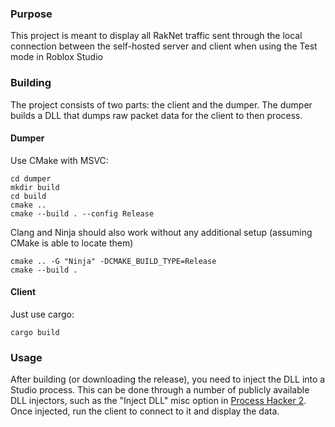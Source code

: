 ### Purpose
This project is meant to display all RakNet traffic sent through the local connection between the self-hosted server and client when using the Test mode in Roblox Studio

### Building
The project consists of two parts: the client and the dumper. The dumper builds a DLL that dumps raw packet data for the client to then process.

#### Dumper
Use CMake with MSVC:
```
cd dumper
mkdir build
cd build
cmake ..
cmake --build . --config Release
```

Clang and Ninja should also work without any additional setup (assuming CMake is able to locate them)
```
cmake .. -G "Ninja" -DCMAKE_BUILD_TYPE=Release
cmake --build . 
```

#### Client
Just use cargo:
```
cargo build
```

### Usage
After building (or downloading the release), you need to inject the DLL into a Studio process. This can be done through a number of publicly available DLL injectors, such as the "Inject DLL" misc option in [Process Hacker 2](https://processhacker.sourceforge.io). Once injected, run the client to connect to it and display the data.
